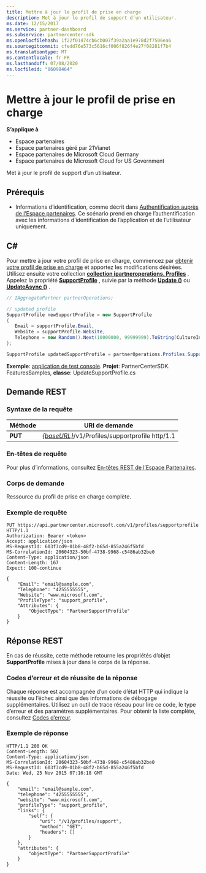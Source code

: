 ```yaml
---
title: Mettre à jour le profil de prise en charge
description: Met à jour le profil de support d’un utilisateur.
ms.date: 12/15/2017
ms.service: partner-dashboard
ms.subservice: partnercenter-sdk
ms.openlocfilehash: 1f22f01474cb6cb007f39a2aa1e978d2f7506ea6
ms.sourcegitcommit: cfedd76e573c5616cf006f826f4e27f08281f7b4
ms.translationtype: MT
ms.contentlocale: fr-FR
ms.lasthandoff: 07/08/2020
ms.locfileid: "86098464"
---
```

# <a name="update-support-profile"></a>Mettre à jour le profil de prise en charge

**S’applique à**

- Espace partenaires
- Espace partenaires géré par 21Vianet
- Espace partenaires de Microsoft Cloud Germany
- Espace partenaires de Microsoft Cloud for US Government

Met à jour le profil de support d’un utilisateur.

## <a name="prerequisites"></a>Prérequis

- Informations d’identification, comme décrit dans [Authentification auprès de l’Espace partenaires](partner-center-authentication.md). Ce scénario prend en charge l’authentification avec les informations d’identification de l’application et de l’utilisateur uniquement.

## <a name="c"></a>C\#

Pour mettre à jour votre profil de prise en charge, commencez par [obtenir votre profil de prise en charge](get-support-profile.md) et apportez les modifications désirées. Utilisez ensuite votre collection [**collection ipartneroperations. Profiles**](https://docs.microsoft.com/dotnet/api/microsoft.store.partnercenter.ipartner.profiles) . Appelez la propriété [**SupportProfile**](https://docs.microsoft.com/dotnet/api/microsoft.store.partnercenter.profiles.isupportprofile) , suivie par la méthode [**Update ()**](https://docs.microsoft.com/dotnet/api/microsoft.store.partnercenter.profiles.isupportprofile.update) ou [**UpdateAsync ()**](https://docs.microsoft.com/dotnet/api/microsoft.store.partnercenter.profiles.isupportprofile.updateasync) .

``` csharp
// IAggregatePartner partnerOperations;

// updated profile
SupportProfile newSupportProfile = new SupportProfile
{
   Email = supportProfile.Email,
   Website = supportProfile.Website,
   Telephone = new Random().Next(10000000, 99999999).ToString(CultureInfo.InvariantCulture)
};

SupportProfile updatedSupportProfile = partnerOperations.Profiles.SupportProfile.Update(newSupportProfile);
```

**Exemple**: [application de test console](console-test-app.md). **Projet**: PartnerCenterSDK. FeaturesSamples, **classe**: UpdateSupportProfile.cs

## <a name="rest-request"></a>Demande REST

### <a name="request-syntax"></a>Syntaxe de la requête

| Méthode  | URI de demande                                                                     |
|---------|---------------------------------------------------------------------------------|
| **PUT** | [*{baseURL}*](partner-center-rest-urls.md)/v1/Profiles/supportprofile http/1.1 |

### <a name="request-headers"></a>En-têtes de requête

Pour plus d’informations, consultez [En-têtes REST de l’Espace Partenaires](headers.md).

### <a name="request-body"></a>Corps de demande

Ressource du profil de prise en charge complète.

### <a name="request-example"></a>Exemple de requête

```http
PUT https://api.partnercenter.microsoft.com/v1/profiles/supportprofile HTTP/1.1
Authorization: Bearer <token>
Accept: application/json
MS-RequestId: 603f3cd9-01b8-48f2-b65d-855a246f5bfd
MS-CorrelationId: 20604323-50bf-4738-9968-c5486ab32be0
Content-Type: application/json
Content-Length: 167
Expect: 100-continue

{
    "Email": "email@sample.com",
    "Telephone": "4255555555",
    "Website": "www.microsoft.com",
    "ProfileType": "support_profile",
    "Attributes": {
        "ObjectType": "PartnerSupportProfile"
    }
}
```

## <a name="rest-response"></a>Réponse REST

En cas de réussite, cette méthode retourne les propriétés d’objet **SupportProfile** mises à jour dans le corps de la réponse.

### <a name="response-success-and-error-codes"></a>Codes d’erreur et de réussite de la réponse

Chaque réponse est accompagnée d’un code d’état HTTP qui indique la réussite ou l’échec ainsi que des informations de débogage supplémentaires. Utilisez un outil de trace réseau pour lire ce code, le type d’erreur et des paramètres supplémentaires. Pour obtenir la liste complète, consultez [Codes d’erreur](error-codes.md).

### <a name="response-example"></a>Exemple de réponse

```http
HTTP/1.1 200 OK
Content-Length: 502
Content-Type: application/json
MS-CorrelationId: 20604323-50bf-4738-9968-c5486ab32be0
MS-RequestId: 603f3cd9-01b8-48f2-b65d-855a246f5bfd
Date: Wed, 25 Nov 2015 07:16:18 GMT

{
    "email": "email@sample.com",
    "telephone": "4255555555",
    "website": "www.microsoft.com",
    "profileType": "support_profile",
    "links": {
        "self": {
            "uri": "/v1/profiles/support",
            "method": "GET",
            "headers": []
        }
    },
    "attributes": {
        "objectType": "PartnerSupportProfile"
    }
}
```
